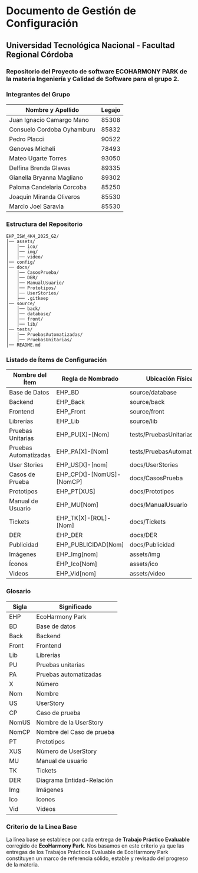 # Documento de Gestión de Configuración

## Universidad Tecnológica Nacional - Facultad Regional Córdoba

### Repositorio del Proyecto de software ECOHARMONY PARK de la materia Ingeniería y Calidad de Software para el grupo 2.


### Integrantes del Grupo

| Nombre y Apellido | Legajo     |
| ----------------- | ---------- |
| Juan Ignacio Camargo Mano        | 85308 |
| Consuelo Cordoba Oyhamburu       | 85832 |
| Pedro Placci                     | 90522 |
| Genoves Micheli                  | 78493 |
| Mateo Ugarte Torres              | 93050 |
| Delfina Brenda Glavas            | 89335 |
| Gianella Bryanna Magliano        | 89302 |
| Paloma Candelaria Corcoba        | 85250 |
| Joaquin Miranda Oliveros         | 85530 |
| Marcio Joel Saravia              | 85530 |

### Estructura del Repositorio

```
EHP_ISW_4K4_2025_G2/
│── assets/
│   │── ico/
│   │── img/
│   │── video/
│── config/
│── docs/
│   │── CasosPrueba/
│   │── DER/
│   │── ManualUsuario/
│   │── Prototipos/
│   │── UserStories/
│   ├── .gitkeep
│── source/
│   │── back/
│   │── database/
│   │── front/
│   │── lib/
│── tests/
│   │── PruebasAutomatizadas/
│   │── PruebasUnitarias/
│── README.md
```

### Listado de Ítems de Configuración

| Nombre del Ítem       | Regla de Nombrado          | Ubicación Física           | Tipo de Ítem  |
| --------------------- | -------------------------- | -------------------------- | ------------- |
| Base de Datos         | EHP\_BD                    | source/database            | Código        |
| Backend               | EHP\_Back                  | source/back                | Código        |
| Frontend              | EHP\_Front                 | source/front               | Código        |
| Librerías             | EHP\_Lib                   | source/lib                 | Código        |
| Pruebas Unitarias     | EHP\_PU[X]-[Nom]           | tests/PruebasUnitarias     | Test          |
| Pruebas Automatizadas | EHP\_PA[X]-[Nom]           | tests/PruebasAutomatizadas | Test          |
| User Stories          | EHP\_US[X]-[nom]           | docs/UserStories           | Documentación |
| Casos de Prueba       | EHP\_CP[X]-[NomUS]-[NomCP] | docs/CasosPrueba           | Documentación |
| Prototipos            | EHP\_PT[XUS]               | docs/Prototipos            | Documentación |
| Manual de Usuario     | EHP\_MU[Nom]               | docs/ManualUsuario         | Documentación |
| Tickets               | EHP\_TK[X]-[ROL]-[Nom]     | docs/Tickets               | Documentación |
| DER                   | EHP\_DER                   | docs/DER                   | Documentación |
| Publicidad            | EHP\_PUBLICIDAD[Nom]       | docs/Publicidad            | Documentación |
| Imágenes              | EHP\_Img[nom]              | assets/img                 | Asset         |
| Íconos                | EHP\_Ico[Nom]              | assets/ico                 | Asset         |
| Videos                | EHP\_Vid[nom]              | assets/video               | Asset         |

### Glosario

| Sigla | Significado               |
| ----- | ------------------------- |
| EHP   | EcoHarmony Park           |
| BD    | Base de datos             |
| Back  | Backend                   |
| Front | Frontend                  |
| Lib   | Librerías                 |
| PU    | Pruebas unitarias         |
| PA    | Pruebas automatizadas     |
| X     | Número                    |
| Nom   | Nombre                    |
| US    | UserStory                 |
| CP    | Caso de prueba            |
| NomUS | Nombre de la UserStory    |
| NomCP | Nombre del Caso de prueba |
| PT    | Prototipos                |
| XUS   | Número de UserStory       |
| MU    | Manual de usuario         |
| TK    | Tickets                   |
| DER   | Diagrama Entidad-Relación |
| Img   | Imágenes                  |
| Ico   | Iconos                    |
| Vid   | Videos                    |

### Criterio de la Línea Base

La línea base se establece por cada entrega de **Trabajo Práctico Evaluable** corregido de **EcoHarmony Park**. Nos basamos en este criterio ya que las entregas de los Trabajos Prácticos Evaluable de EcoHarmony Park constituyen un marco de referencia sólido, estable y revisado del progreso de la materia.





